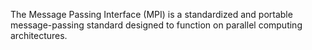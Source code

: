 The Message Passing Interface (MPI) is a standardized and portable message-passing standard designed to function on parallel computing architectures.
